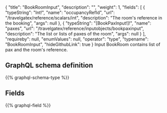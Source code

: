 {
  "title": "BookRoomInput",
  "description": "",
  "weight": 1,
  "fields": [
    {
      "typeString": "Int!",
      "name": "occupancyRefId",
      "url": "/travelgatex/reference/scalars/int",
      "description": "The room's reference in the booking",
      "args": null
    },
    {
      "typeString": "[BookPaxInput!]!",
      "name": "paxes",
      "url": "/travelgatex/reference/inputobjects/bookpaxinput",
      "description": "The list or lists of paxes of the room",
      "args": null
    }
  ],
  "requireby": null,
  "enumValues": null,
  "operator": "type",
  "typename": "BookRoomInput",
  "hideGithubLink": true
}
Input BookRoom contains list of pax and the room's reference.
## GraphQL schema definition

{{% graphql-schema-type %}}

## Fields

{{% graphql-field %}}
